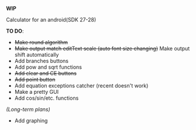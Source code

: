 **WIP**

Calculator for an android(SDK 27-28)

**TO DO**:
- ~~Make round algorithm~~
- ~~Make output match editText scale (auto font size changing)~~ Make output shift automatically
- Add branches buttons
- Add pow and sqrt functions
- ~~Add clear and CE buttons~~
- ~~Add point button~~
- Add equation exceptions catcher (recent doesn't work)
- Make a pretty GUI
- Add cos/sin/etc. functions




*(Long-term plans)*
- Add graphing
